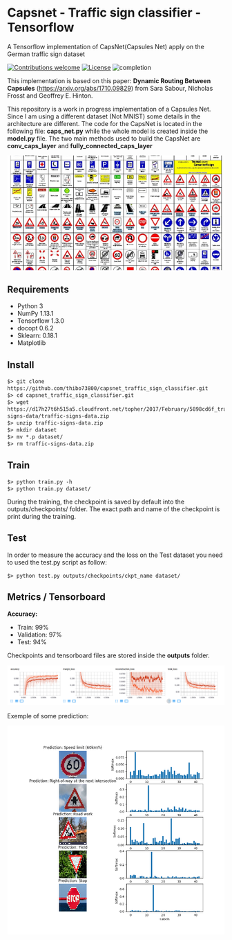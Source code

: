 # Capsnet - Traffic sign classifier - Tensorflow

A Tensorflow implementation of CapsNet(Capsules Net) apply on the German traffic sign dataset

[![Contributions welcome](https://img.shields.io/badge/contributions-welcome-brightgreen.svg?style=plastic)](CONTRIBUTING.md)
[![License](https://img.shields.io/badge/license-Apache%202.0-blue.svg?style=plastic)](https://opensource.org/licenses/Apache-2.0)
![completion](https://img.shields.io/badge/completion%20state-80%25-blue.svg?style=plastic)

This implementation is based on this paper: <b>Dynamic Routing Between Capsules</b> (https://arxiv.org/abs/1710.09829) from Sara Sabour, Nicholas Frosst and Geoffrey E. Hinton.

This repository is a work in progress implementation of a Capsules Net. Since I am using a different dataset (Not MNIST) some details in the architecture are different. The code for the CapsNet is located in the following file: <b>caps_net.py</b> while the whole model is created inside the <b>model.py</b> file. The two main methods used to build the CapsNet are  <b>conv_caps_layer</b> and <b>fully_connected_caps_layer</b>

<img src="images/chart.jpg"></img>

## Requirements
- Python 3
- NumPy 1.13.1
- Tensorflow 1.3.0
- docopt 0.6.2
- Sklearn: 0.18.1
- Matplotlib

## Install

    $> git clone https://github.com/thibo73800/capsnet_traffic_sign_classifier.git
    $> cd capsnet_traffic_sign_classifier.git
    $> wget https://d17h27t6h515a5.cloudfront.net/topher/2017/February/5898cd6f_traffic-signs-data/traffic-signs-data.zip
    $> unzip traffic-signs-data.zip
    $> mkdir dataset
    $> mv *.p dataset/
    $> rm traffic-signs-data.zip
   
## Train

    $> python train.py -h
    $> python train.py dataset/

During the training, the checkpoint is saved by default into the outputs/checkpoints/ folder. The exact path and name of the checkpoint is print during the training.

## Test

In order to measure the accuracy and the loss on the Test dataset you need to used the test.py script as follow:

    $> python test.py outputs/checkpoints/ckpt_name dataset/ 

## Metrics / Tensorboard

<b>Accuracy: </b>
<ul>
    <li>Train: 99%</li>
    <li>Validation: 97%</li>
    <li>Test: 94%</li>
</ul>

Checkpoints and tensorboard files are stored inside the <b>outputs</b> folder.

<img src="images/tensorboard.png"></img>

Exemple of some prediction:

<img src="images/softmax.png"></img>



